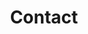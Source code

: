 ---
# An instance of the Contact widget.
widget: contact

# This file represents a page section.
headless: true

# Order that this section appears on the page.
weight: 130

title: Contact
subtitle:

content:
  email: maximilian.thiessen@tuwien.ac.at
  address:
    street: Gußhausstr. 27
    city: Vienna, Austria

design:
  columns: '2'
---